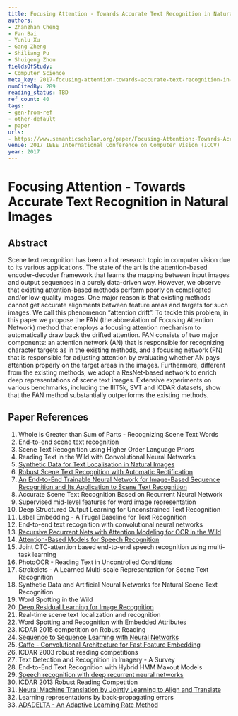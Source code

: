 ```yaml
---
title: Focusing Attention - Towards Accurate Text Recognition in Natural Images
authors:
- Zhanzhan Cheng
- Fan Bai
- Yunlu Xu
- Gang Zheng
- Shiliang Pu
- Shuigeng Zhou
fieldsOfStudy:
- Computer Science
meta_key: 2017-focusing-attention-towards-accurate-text-recognition-in-natural-images
numCitedBy: 289
reading_status: TBD
ref_count: 40
tags:
- gen-from-ref
- other-default
- paper
urls:
- https://www.semanticscholar.org/paper/Focusing-Attention:-Towards-Accurate-Text-in-Images-Cheng-Bai/45524d7a40435d989579b88b70d25e4d65ac9e3c?sort=total-citations
venue: 2017 IEEE International Conference on Computer Vision (ICCV)
year: 2017
---
```


# Focusing Attention - Towards Accurate Text Recognition in Natural Images

## Abstract

Scene text recognition has been a hot research topic in computer vision due to its various applications. The state of the art is the attention-based encoder-decoder framework that learns the mapping between input images and output sequences in a purely data-driven way. However, we observe that existing attention-based methods perform poorly on complicated and/or low-quality images. One major reason is that existing methods cannot get accurate alignments between feature areas and targets for such images. We call this phenomenon “attention drift”. To tackle this problem, in this paper we propose the FAN (the abbreviation of Focusing Attention Network) method that employs a focusing attention mechanism to automatically draw back the drifted attention. FAN consists of two major components: an attention network (AN) that is responsible for recognizing character targets as in the existing methods, and a focusing network (FN) that is responsible for adjusting attention by evaluating whether AN pays attention properly on the target areas in the images. Furthermore, different from the existing methods, we adopt a ResNet-based network to enrich deep representations of scene text images. Extensive experiments on various benchmarks, including the IIIT5k, SVT and ICDAR datasets, show that the FAN method substantially outperforms the existing methods.

## Paper References

1. Whole is Greater than Sum of Parts - Recognizing Scene Text Words
2. End-to-end scene text recognition
3. Scene Text Recognition using Higher Order Language Priors
4. Reading Text in the Wild with Convolutional Neural Networks
5. [Synthetic Data for Text Localisation in Natural Images](2016-synthetic-data-for-text-localisation-in-natural-images)
6. [Robust Scene Text Recognition with Automatic Rectification](2016-robust-scene-text-recognition-with-automatic-rectification)
7. [An End-to-End Trainable Neural Network for Image-Based Sequence Recognition and Its Application to Scene Text Recognition](2017-an-end-to-end-trainable-neural-network-for-image-based-sequence-recognition-and-its-application-to-scene-text-recognition)
8. Accurate Scene Text Recognition Based on Recurrent Neural Network
9. Supervised mid-level features for word image representation
10. Deep Structured Output Learning for Unconstrained Text Recognition
11. Label Embedding - A Frugal Baseline for Text Recognition
12. End-to-end text recognition with convolutional neural networks
13. [Recursive Recurrent Nets with Attention Modeling for OCR in the Wild](2016-recursive-recurrent-nets-with-attention-modeling-for-ocr-in-the-wild)
14. [Attention-Based Models for Speech Recognition](2015-attention-based-models-for-speech-recognition)
15. Joint CTC-attention based end-to-end speech recognition using multi-task learning
16. PhotoOCR - Reading Text in Uncontrolled Conditions
17. Strokelets - A Learned Multi-scale Representation for Scene Text Recognition
18. Synthetic Data and Artificial Neural Networks for Natural Scene Text Recognition
19. Word Spotting in the Wild
20. [Deep Residual Learning for Image Recognition](2015-resnet.md)
21. Real-time scene text localization and recognition
22. Word Spotting and Recognition with Embedded Attributes
23. ICDAR 2015 competition on Robust Reading
24. [Sequence to Sequence Learning with Neural Networks](2014-sequence-to-sequence-learning-with-neural-networks)
25. [Caffe - Convolutional Architecture for Fast Feature Embedding](2014-caffe-convolutional-architecture-for-fast-feature-embedding)
26. ICDAR 2003 robust reading competitions
27. Text Detection and Recognition in Imagery - A Survey
28. End-to-End Text Recognition with Hybrid HMM Maxout Models
29. [Speech recognition with deep recurrent neural networks](2013-speech-recognition-with-deep-recurrent-neural-networks)
30. ICDAR 2013 Robust Reading Competition
31. [Neural Machine Translation by Jointly Learning to Align and Translate](2015-neural-machine-translation-by-jointly-learning-to-align-and-translate)
32. Learning representations by back-propagating errors
33. [ADADELTA - An Adaptive Learning Rate Method](2012-adadelta-an-adaptive-learning-rate-method)
